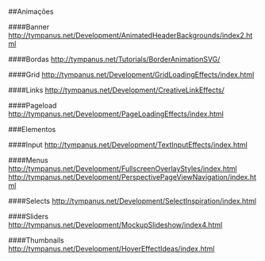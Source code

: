 ##Animações

####Banner
http://tympanus.net/Development/AnimatedHeaderBackgrounds/index2.html

####Bordas
http://tympanus.net/Tutorials/BorderAnimationSVG/

####Grid
http://tympanus.net/Development/GridLoadingEffects/index.html

####Links
http://tympanus.net/Development/CreativeLinkEffects/

####Pageload
http://tympanus.net/Development/PageLoadingEffects/index.html

###Elementos

####Input
http://tympanus.net/Development/TextInputEffects/index.html

####Menus
http://tympanus.net/Development/FullscreenOverlayStyles/index.html
http://tympanus.net/Development/PerspectivePageViewNavigation/index.html

####Selects
http://tympanus.net/Development/SelectInspiration/index.html

####Sliders
http://tympanus.net/Development/MockupSlideshow/index4.html

####Thumbnails
http://tympanus.net/Development/HoverEffectIdeas/index.html
